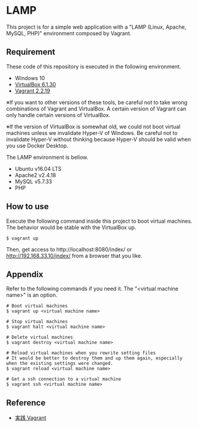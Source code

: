 # LAMP

This project is for a simple web application with a "LAMP (Linux, Apache, MySQL, PHP)" environment composed by Vagrant.

## Requirement
These code of this repository is executed in the following environment.
- Windows 10
- [VirtualBox 6.1.30](https://www.virtualbox.org/wiki/Downloads)
- [Vagrant 2.2.19](https://www.vagrantup.com/downloads)

※If you want to other versions of these tools, be careful not to take wrong combinations of Vagrant and VirtualBox. A certain version of Vagrant can only handle certain versions of VirtualBox.

※If the version of VirtualBox is somewhat old, we could not boot virtual machines unless we invalidate Hyper-V of Windows. Be careful not to invalidate Hyper-V without thinking because Hyper-V should be valid when you use Docker Desktop.

The LAMP environment is bellow.
- Ubuntu v16.04 LTS
- Apache2 v2.4.18
- MySQL v5.7.33
- PHP

## How to use

Execute the following command inside this project to boot virtual machines. The behavior would be stable with the VirtualBox up.

```
$ vagrant up
```

Then, get access to
http://localhost:8080/index/
or
http://192.168.33.10/index/
from a browser that you like.

## Appendix
Refer to the following commands if you need it. The "\<virtual machine name\>" is an option.
```
# Boot virtual machines
$ vagrant up <virtual machine name>

# Stop virtual machines
$ vagrant halt <virtual machine name>

# Delete virtual machines
$ vagrant destroy <virtual machine name>

# Reload virtual machines when you rewrite setting files
# It would be better to destroy them and up them again, especially when the existing settings were changed.
$ vagrant reload <virtual machine name>

# Get a ssh connection to a virtual machine
$ vagrant ssh <virtual machine name>
```

## Reference
- [実践 Vagrant](https://www.amazon.co.jp/%E5%AE%9F%E8%B7%B5-Vagrant-Mitchell-Hashimoto/dp/4873116651/ref=sr_1_1?__mk_ja_JP=%E3%82%AB%E3%82%BF%E3%82%AB%E3%83%8A&crid=1ADA8SPDC3ZLU&keywords=vagrant&qid=1640352785&sprefix=vagran%2Caps%2C191&sr=8-1)

